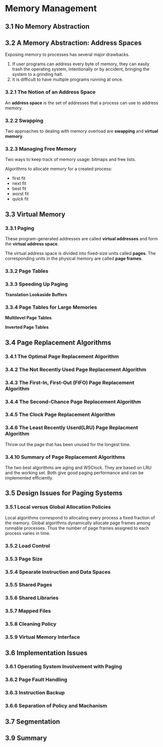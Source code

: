 Memory Management
=================

3.1 No Memory Abstraction
-------------------------

3.2 A Memory Abstraction: Address Spaces
----------------------------------------

Exposing memory to processes has several major drawbacks.

1. If user programs can address every byte of memory, they can easily trash the operating system, intentionally or by accident, bringing the system to a grinding halt.
2. It is difficult to have multiple programs running at once.

### 3.2.1 The Notion of an Address Space

An **address space** is the set of addresses that a process can use to address memory.

### 3.2.2 Swapping

Two approaches to dealing with memory overload are **swapping** and **virtual memory**.

### 3.2.3 Managing Free Memory

Two ways to keep track of memory usage: bitmaps and free lists.

Algorithms to allocate memory for a created process:   
* first fit
* next fit
* best fit
* worst fit
* quick fit

3.3 Virtual Memory
------------------

### 3.3.1 Paging

These program-generated addresses are called **virtual addresses** and form the **virtual address space**.

The virtual address space is divided into fixed-size units called **pages**. The corresponding units in the physical memory are called **page frames**.

### 3.3.2 Page Tables

### 3.3.3 Speeding Up Paging

**Translation Lookaside Buffers**

### 3.3.4 Page Tables for Large Memories

**Multilevel Page Tables**

**Inverted Page Tables**

3.4 Page Replacement Algorithms
-------------------------------

### 3.4.1 The Optimal Page Replacement Algorithm

### 3.4.2 The Not Recently Used Page Replacement Algorithm

### 3.4.3 The First-In, First-Out (FIFO) Page Replacement Algorithm

### 3.4.4 The Second-Chance Page Replacement Algorithm

### 3.4.5 The Clock Page Replacement Algorithm

### 3.4.6 The Least Recently Userd(LRU) Page Replacment Algorithm

Throw out the page that has been unused for the longest time.

### 3.4.10 Summary of Page Replacement Algorithms

The two best algorithms are aging and WSClock. They are based on LRU and the working set. Both give good paging performance and can be implemented efficiently.

3.5 Design Issues for Paging Systems
------------------------------------

### 3.5.1 Local versus Global Allocation Policies

Local algorithms correspond to allocating every process a fixed fraction of the memory. Global algorithms dynamically allocate page frames among runnable processes. Thus the number of page frames assigned to each process varies in time.

### 3.5.2 Load Control

### 3.5.3 Page Size

### 3.5.4 Spearate Instruction and Data Spaces

### 3.5.5 Shared Pages

### 3.5.6 Shared Libraries

### 3.5.7 Mapped Files

### 3.5.8 Cleaning Policy

### 3.5.9 Virtual Memory Interface

3.6 Implementation Issues
-------------------------

### 3.6.1 Operating System Involvement with Paging

### 3.6.2 Page Fault Handling

### 3.6.3 Instruction Backup

### 3.6.6 Separation of Policy and Machanism

3.7 Segmentation
----------------

3.9 Summary
-----------


